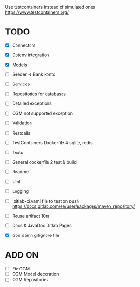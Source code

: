 

Use testcontainers instead of simulated ones
https://www.testcontainers.org/

# TODO
- [x] Connectors
- [x] Dotenv integration
- [x] Models
- [ ] Seeder => Bank konto
- [ ] Services
- [ ] Repositories for databases
- [ ] Detailed exceptions
- [ ] OGM not supported exception
- [ ] Validation
- [ ] Restcalls
- [ ] TestContainers Dockerfile 4 sqlite, redis
- [ ] Tests
- [ ] General dockerfile 2 test & build
- [ ] Readme
- [ ] Uml
- [ ] Logging
- [ ] .gitlab-ci.yaml file to test on push
https://docs.gitlab.com/ee/user/packages/maven_repository/
- [ ] Reuse artifact 10m
- [ ] Docs & JavaDoc Gitlab Pages
- [x] God damn gitignore file


# ADD ON

- [ ] Fix OGM
- [ ] OGM Model decoration
- [ ] OGM Repositories
